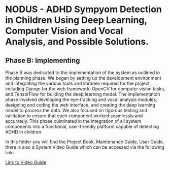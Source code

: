 # NODUS - ADHD Sympyom Detection in Children Using Deep Learning, Computer Vision and Vocal Analysis, and Possible Solutions.

<h2>Phase B: Implementing</h2>
<p>
Phase B was dedicated to the implementation of the system as outlined in the planning phase. We began by setting up the development environment and integrating the various tools and libraries required for the project, including Django for the web framework, OpenCV for computer vision tasks, and TensorFlow for building the deep learning model. The implementation phase involved developing the eye-tracking and vocal analysis modules, designing and coding the web interface, and creating the deep learning model to process the data. We also focused on rigorous testing and validation to ensure that each component worked seamlessly and accurately. This phase culminated in the integration of all system components into a functional, user-friendly platform capable of detecting ADHD in children.</p>
<p>In this folder you will find the Project Book, Maintenance Guide, User Guide, there is also a System Video Guide which can be accessed via the following link:</p>
<a href="https://www.youtube.com/watch?v=bEg4kmK2Svg"> Link to Video Guide</a>
